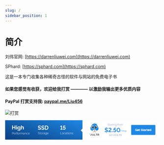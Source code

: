 ```yaml
---
slug: /
sidebar_position: 1
---
```


# 简介

刘伟官网: [https://darrenliuwei.com](https://darrenliuwei.com)

SPhard: [https://sphard.com](https://sphard.com)

这是一本专门收集各种稀奇古怪的软件与网站的免费电子书

#### 如果您感觉有收获，欢迎给我打赏 ———— 以激励我输出更多优质内容

#### PayPal 打赏支持我: [paypal.me/Liu456](https://paypal.me/Liu456)

![打赏](https://i.imgur.com/quzuqoX.png)

<a href="https://www.vultr.com/?ref=9634529-9J">![](./images/banner_1.png)</a>
